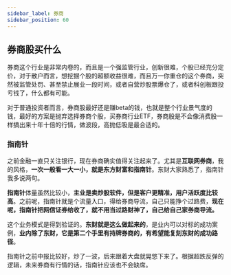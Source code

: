 ```yaml
---
sidebar_label: 券商
sidebar_position: 60
---
```


## 券商股买什么

券商这个行业是非常内卷的，而且是一个强监管行业，创新很难，个股已经充分定价，对于散户而言，想挖掘个股的超额收益很难，而且万一你重仓的这个券商，突然被监管处罚、甚至禁止展业一段时间，或者自营炒股票爆仓了，或者科创板跟投亏钱了，什么都有可能。

对于普通投资者而言，券商股最好还是赚beta的钱，也就是整个行业景气度的钱，最好的方案是抛弃选择券商个股，买券商行业ETF，券商股是不会像消费股一样搞出来十年十倍的行情，做波段，高抛低吸是最合适的。

### 指南针

之前金融一直只关注银行，现在券商确实值得关注起来了。尤其是**互联网券商**，我的风格，**一次一般看一大一小，就是东方财富和指南针**。东财大家熟悉了，指南针我多说两句。

**指南针**体量虽然比较小，**主业是卖炒股软件，但是客户更精准，用户活跃度比较高**。之前呢，指南针就是个流量入口，得给券商导流，自己只能挣个过路费，**现在呢，指南针把网信证券给收了，就不用当过路财神了，自己给自己家券商导流。**

这个业务模式是得到验证的。**东财就是这么做起来的**，是业内可以对标的成功案例，**业内除了东财，它是第二个手里有持牌券商的，有希望能复刻东财的成功路径**。

指南针之前中报比较好，炒了一波，后来跟着大盘就晃悠下来了。根据超跌反弹的逻辑，未来券商有行情的话，指南针应该也不会缺席。